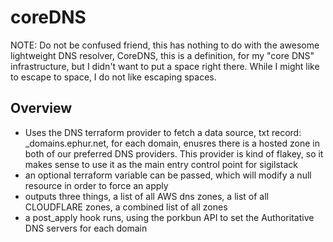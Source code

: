 # coreDNS

NOTE: Do not be confused friend, this has nothing to do with the awesome lightweight DNS resolver, CoreDNS,
this is a definition, for my "core DNS" infrastructure, but I didn't want to put a space right there. While
I might like to escape to space, I do not like escaping spaces.

## Overview 

- Uses the DNS terraform provider to fetch a data source, txt record: _domains.ephur.net, for each domain, 
  enusres there is a hosted zone in both of our preferred DNS providers. This provider is kind of flakey, so 
  it makes sense to use it as the main entry control point for sigilstack
- an optional terraform variable can be passed, which will modify a null resource in order to force an apply
- outputs three things, a list of all AWS dns zones, a list of all CLOUDFLARE zones, a combined list of all zones
- a post_apply hook runs, using the porkbun API to set the Authoritative DNS servers for each domain

